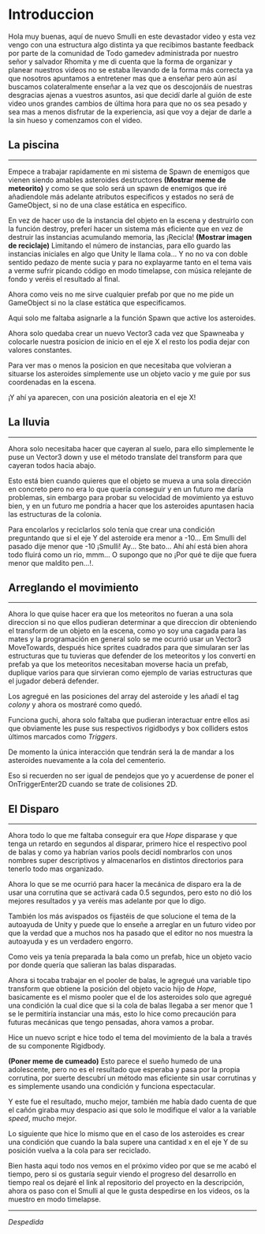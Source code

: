 # Introduccion

Hola muy buenas, aquí de nuevo Smulli en este devastador video y esta vez vengo con una estructura algo distinta ya que recibimos bastante feedback por parte de la comunidad de Todo gamedev administrada por nuestro señor y salvador Rhomita y me di cuenta que la forma de organizar y planear nuestros videos no se estaba llevando de la forma más correcta ya que nosotros apuntamos a entretener mas que a enseñar pero aún así buscamos colateralmente enseñar a la vez que os descojonáis de nuestras desgracias ajenas a vuestros asuntos, asi que decidí darle al guión de este video unos grandes cambios de última hora para que no os sea pesado y sea mas a menos disfrutar de la experiencia, asi que voy a dejar de darle a la sin hueso y comenzamos con el video.

## La piscina

---

Empece a trabajar rapidamente en mi sistema de Spawn de enemigos que vienen siendo amables asteroides destructores **(Mostrar meme de meteorito)** y como se que solo será un spawn de enemigos que iré añadiendole más adelante atributos especificos y estados no será de GameObject, si no de una clase estática en especifico.

En vez de hacer uso de la instancia del objeto en la escena y destruirlo con la función destroy, preferí hacer un sistema más eficiente que en vez de destruir las instancias acumulando memoria, las ¡Recicla! **(Mostrar imagen de reciclaje)** Limitando el número de instancias, para ello guardo las instancias iniciales en algo que Unity le llama cola... Y no no va con doble sentido pedazo de mente sucia y para no explayarme tanto en el tema vais a verme sufrir picando código en modo timelapse, con música relejante de fondo y veréis el resultado al final.

Ahora como veis no me sirve cualquier prefab por que no me pide un GameObject si no la clase estática que especificamos.


Aqui solo me faltaba asignarle a la función Spawn que active los asteroides.

Ahora solo quedaba crear un nuevo Vector3 cada vez que Spawneaba y colocarle nuestra posicion de inicio en el eje X el resto los podia dejar con valores constantes.

Para ver mas o menos la posicion en que necesitaba que volvieran a situarse los asteroides simplemente use un objeto vacio y me guie por sus coordenadas en la escena.

¡Y ahí ya aparecen, con una posición aleatoria en el eje X!

## La lluvia

---

Ahora solo necesitaba hacer que cayeran al suelo, para ello simplemente le puse un Vector3 down y use el método translate del transform para que cayeran todos hacia abajo.

Esto está bien cuando quieres que el objeto se mueva a una sola dirección en concreto pero no era lo que quería conseguir y en un futuro me daría problemas, sin embargo para probar su velocidad de movimiento ya estuvo bien, y en un futuro me pondría a hacer que los asteroides apuntasen hacia las estructuras de la colonia.

Para encolarlos y reciclarlos solo tenía que crear una condición preguntando que si el eje Y del asteroide era menor a -10... Em Smulli del pasado dije menor que -10 ¡Smulli! Ay... Ste bato... Ahí ahí está bien ahora todo fluirá como un rio, mmm... O supongo que no ¡Por qué te dije que fuera menor que maldito pen...!.

## Arreglando el movimiento

---

Ahora lo que quise hacer era que los meteoritos no fueran a una sola direccion si no que ellos pudieran determinar a que direccion dir obteniendo el transform de un objeto en la escena, como yo soy una cagada para las mates y la programación en general solo se me ocurrió usar un Vector3 MoveTowards, después hice sprites cuadrados para que simularan ser las estructuras que tu tuvieras que defender de los meteoritos y los convertí en prefab ya que los meteoritos necesitaban moverse hacia un prefab, duplique varios para que sirvieran como ejemplo de varias estructuras que el jugador deberá defender.

Los agregué en las posiciones del array del asteroide y les añadí el tag *colony* y ahora os mostraré como quedó.

Funciona guchi, ahora solo faltaba que pudieran interactuar entre ellos asi que obviamente les puse sus respectivos rigidbodys y box colliders estos últimos marcados como *Triggers*.

De momento la única interacción que tendrán será la de mandar a los asteroides nuevamente a la cola del cementerio.

Eso si recuerden no ser igual de pendejos que yo y acuerdense de poner el OnTriggerEnter2D cuando se trate de colisiones 2D.

## El Disparo

---

Ahora todo lo que me faltaba conseguir era que *Hope* disparase y que tenga un retardo en segundos al disparar, primero hice el respectivo pool de balas y como ya habrían varios pools decidí nombrarlos con unos nombres super descriptivos y almacenarlos en distintos directorios para tenerlo todo mas organizado.

Ahora lo que se me ocurrió para hacer la mecánica de disparo era la de usar una corrutina que se activará cada 0.5 segundos, pero esto no dió los mejores resultados y ya veréis mas adelante por que lo digo.

También los más avispados os fijastéis de que solucione el tema de la autoayuda de Unity y puede que lo enseñe a arreglar en un futuro video por que la verdad que a muchos nos ha pasado que el editor no nos muestra la autoayuda y es un verdadero engorro.

Como veis ya tenía preparada la bala como un prefab, hice un objeto vacio por donde quería que salieran las balas disparadas.

Ahora si tocaba trabajar en el pooler de balas, le agregué una variable tipo transform que obtiene la posición del objeto vacio hijo de *Hope*, basicamente es el mismo pooler que el de los asteroides solo que agregué una condición la cual dice que si la cola de balas llegaba a ser menor que 1 se le permitiría instanciar una más, esto lo hice como precaución para futuras mecánicas que tengo pensadas, ahora vamos a probar.

Hice un nuevo script e hice todo el tema del movimiento de la bala a través de su componente Rigidbody.

**(Poner meme de cumeado)** Esto parece el sueño humedo de una adolescente, pero no es el resultado que esperaba y pasa por la propia corrutina, por suerte descubrí un método mas eficiente sin usar corrutinas y es simplemente usando una condición y funciona espectacular.

Y este fue el resultado, mucho mejor, también me había dado cuenta de que el cañón giraba muy despacio asi que solo le modifique el valor a la variable *speed*, mucho mejor.

Lo siguiente que hice lo mismo que en el caso de los asteroides es crear una condición que cuando la bala supere una cantidad x en el eje Y de su posición vuelva a la cola para ser reciclado.

Bien hasta aqui todo nos vemos en el próximo video por que se me acabó el tiempo, pero si os gustaría seguir viendo el progreso del desarrollo en tiempo real os dejaré el link al repositorio del proyecto en la descripción, ahora os paso con el Smulli al que le gusta despedirse en los videos, os la muestro en modo timelapse.

---

*Despedida*







